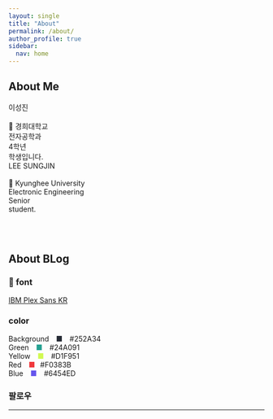 ```yaml
---
layout: single
title: "About"
permalink: /about/
author_profile: true
sidebar:
  nav: home
---
```


## About Me

<div class = "div1" markdown="1">
  이성진<br><br>
  🏫 경희대학교<br>
  전자공학과<br>
  4학년<br>
  학생입니다.
</div>

<div class = "div2" markdown="1">
  LEE SUNGJIN<br><br>
  🏫 Kyunghee University<br>
  Electronic Engineering<br>
  Senior<br>
  student.
</div>

<br><br>

## About BLog

### :school: font
[IBM Plex Sans KR](https://fonts.google.com/specimen/IBM+Plex+Sans+KR)

### color
Background&nbsp;
<span class = "box" style="display: inline-block; width: 25px; text-align: center;" markdown = "1">
  <span style="color:#252A34">■</span>
</span>
&nbsp;#252A34<br>
Green&nbsp;
<span class = "box" style="display: inline-block; width: 25px; text-align: center;" markdown = "1">
  <span style="color:#24A091">■</span>
</span>
&nbsp;#24A091<br>
Yellow&nbsp;
<span class = "box" style="display: inline-block; width: 25px; text-align: center;" markdown = "1">
  <span style="color:#D1F951">■</span>
</span>
&nbsp;#D1F951<br>
Red&nbsp;
<span class = "box" style="display: inline-block; width: 25px; text-align: center;" markdown = "1">
  <span style="color:#F0383B">■</span>
</span>
#F0383B<br>
Blue&nbsp;
<span class = "box" style="display: inline-block; width: 25px; text-align: center;" markdown = "1">
  <span style="color:#6454ED">■</span>
</span>
&nbsp;#6454ED<br>

### 팔로우

---